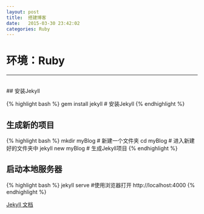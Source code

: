 ```yaml
---
layout: post
title:  搭建博客
date:   2015-03-30 23:42:02
categories: Ruby
---
```

# 环境：Ruby
- - - 
<br/>
## 安装Jekyll

{% highlight bash %}
gem install jekyll # 安装Jekyll
{% endhighlight %}

## 生成新的项目

{% highlight bash %}
mkdir myBlog       # 新建一个文件夹
cd myBlog          # 进入新建好的文件夹中
jekyll new myBlog  # 生成Jekyll项目
{% endhighlight %} 
 
## 启动本地服务器

{% highlight bash %}
jekyll serve       #使用浏览器打开 http://localhost:4000 
{% endhighlight %}

[Jekyll 文档](http://jekyllcn.com/)

